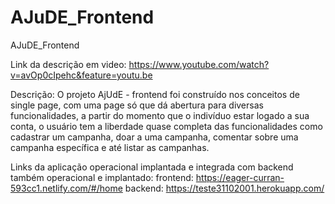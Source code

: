 # AJuDE_Frontend
AJuDE_Frontend

Link da descrição em video: https://www.youtube.com/watch?v=avOp0cIpehc&feature=youtu.be

Descrição: O projeto AjUdE - frontend foi construído nos conceitos de single page, com uma page só que dá abertura para diversas funcionalidades, a partir do momento que o indivíduo estar logado a sua conta, o usuário tem a liberdade quase completa das funcionalidades como cadastrar um campanha, doar a uma campanha, comentar sobre uma campanha específica e até listar as campanhas.  

Links da aplicação operacional implantada e integrada com backend também operacional e implantado: 
frontend: https://eager-curran-593cc1.netlify.com/#/home 
backend: https://teste31102001.herokuapp.com/


